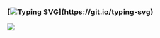 ### [![Typing SVG](http://readme-typing-svg.herokuapp.com?font=Roboto&size=30&duration=2000&pause=5000&color=000000&center=%E7%9C%9F&vCenter=%E7%9C%9F&width=435&lines=Hello+my+friend!;Welcome+to+my+dashboard!)](https://git.io/typing-svg)

![](https://github-readme-stats.vercel.app/api?username=Tongrens&show_icons=true&count_private=true)

<!--
**Tongrens/Tongrens** is a ✨ _special_ ✨ repository because its `README.md` (this file) appears on your GitHub profile.

Here are some ideas to get you started:

- 🔭 I’m currently working on ...
- 🌱 I’m currently learning ...
- 👯 I’m looking to collaborate on ...
- 🤔 I’m looking for help with ...
- 💬 Ask me about ...
- 📫 How to reach me: ...
- 😄 Pronouns: ...
- ⚡ Fun fact: ...
-->
